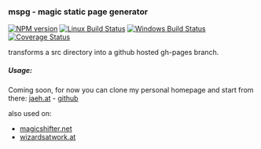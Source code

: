 ### mspg - magic static page generator

[![NPM version][npm-image]][npm-url]
[![Linux Build Status][travis-image]][travis-url]
[![Windows Build Status][appveyor-image]][appveyor-url]
[![Coverage Status][coveralls-image]][coveralls-url]

transforms a src directory into a github hosted gh-pages branch.

##### Usage:
Coming soon,
for now you can clone my personal homepage and start from there:
[jaeh.at](https://jaeh.at) - [github](https://github.com/jaeh/jaeh.at)

also used on:
* [magicshifter.net](https://magicshifter.net)
* [wizardsatwork.at](https://wizardsatwork.at)


[npm-image]: https://img.shields.io/npm/v/@mspg/core.svg
[npm-url]: https://www.npmjs.com/package/@mspg/core
[travis-image]: https://travis-ci.com/mspg/core.svg?branch=master
[travis-url]: https://travis-ci.org/mspg/core
[appveyor-image]: https://ci.appveyor.com/api/projects/status/ksffectdrx0ekfb8?svg=true
[appveyor-url]: https://ci.appveyor.com/project/jaeh/core/branch/master
[coveralls-image]: https://coveralls.io/repos/github/mspg/core/badge.svg
[coveralls-url]: https://coveralls.io/github/mspg/core

